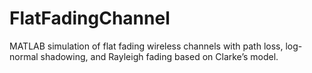 # FlatFadingChannel
MATLAB simulation of flat fading wireless channels with path loss, log-normal shadowing, and Rayleigh fading based on Clarke’s model.
